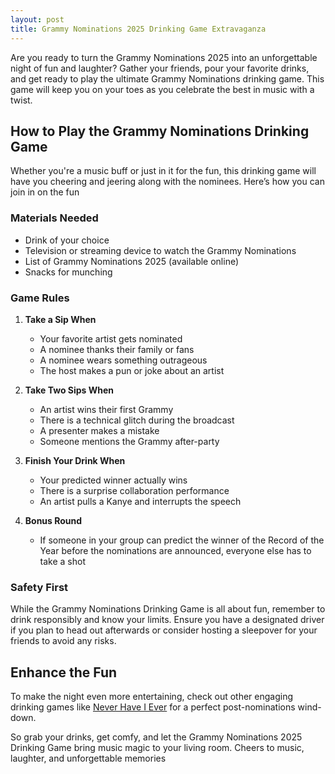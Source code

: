 ```yaml
---
layout: post
title: Grammy Nominations 2025 Drinking Game Extravaganza
---
```



Are you ready to turn the Grammy Nominations 2025 into an unforgettable night of fun and laughter? Gather your friends, pour your favorite drinks, and get ready to play the ultimate Grammy Nominations drinking game. This game will keep you on your toes as you celebrate the best in music with a twist. 

## How to Play the Grammy Nominations Drinking Game

Whether you're a music buff or just in it for the fun, this drinking game will have you cheering and jeering along with the nominees. Here’s how you can join in on the fun

### Materials Needed

- Drink of your choice
- Television or streaming device to watch the Grammy Nominations
- List of Grammy Nominations 2025 (available online)
- Snacks for munching

### Game Rules

1. **Take a Sip When**
   - Your favorite artist gets nominated
   - A nominee thanks their family or fans
   - A nominee wears something outrageous
   - The host makes a pun or joke about an artist

2. **Take Two Sips When**
   - An artist wins their first Grammy
   - There is a technical glitch during the broadcast
   - A presenter makes a mistake
   - Someone mentions the Grammy after-party

3. **Finish Your Drink When**
   - Your predicted winner actually wins
   - There is a surprise collaboration performance
   - An artist pulls a Kanye and interrupts the speech

4. **Bonus Round**
   - If someone in your group can predict the winner of the Record of the Year before the nominations are announced, everyone else has to take a shot

### Safety First

While the Grammy Nominations Drinking Game is all about fun, remember to drink responsibly and know your limits. Ensure you have a designated driver if you plan to head out afterwards or consider hosting a sleepover for your friends to avoid any risks.

## Enhance the Fun

To make the night even more entertaining, check out other engaging drinking games like [Never Have I Ever](https://drinkingdojo.com/games/never-have-i-ever) for a perfect post-nominations wind-down.

So grab your drinks, get comfy, and let the Grammy Nominations 2025 Drinking Game bring music magic to your living room. Cheers to music, laughter, and unforgettable memories